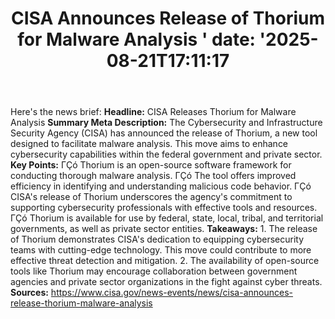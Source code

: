 ﻿---
title: "CISA Announces Release of Thorium for Malware Analysis '
date: '2025-08-21T17:11:17"
category: "Markets"
summary: ""
slug: "cisa announces release of thorium for malware analysis "
source_urls:
  - "https://www.cisa.gov/news-events/news/cisa-announces-release-thorium-malware-analysis"
seo:
  title: "CISA Announces Release of Thorium for Malware Analysis  | Hash n Hedge'
  description: '"
  keywords: ["news", "markets", "brief"]
---
Here's the news brief:  **Headline:** CISA Releases Thorium for Malware Analysis  **Summary Meta Description:** The Cybersecurity and Infrastructure Security Agency (CISA) has announced the release of Thorium, a new tool designed to facilitate malware analysis. This move aims to enhance cybersecurity capabilities within the federal government and private sector.  **Key Points:**  ΓÇó Thorium is an open-source software framework for conducting thorough malware analysis. ΓÇó The tool offers improved efficiency in identifying and understanding malicious code behavior. ΓÇó CISA's release of Thorium underscores the agency's commitment to supporting cybersecurity professionals with effective tools and resources. ΓÇó Thorium is available for use by federal, state, local, tribal, and territorial governments, as well as private sector entities.  **Takeaways:**  1. The release of Thorium demonstrates CISA's dedication to equipping cybersecurity teams with cutting-edge technology. This move could contribute to more effective threat detection and mitigation. 2. The availability of open-source tools like Thorium may encourage collaboration between government agencies and private sector organizations in the fight against cyber threats.  **Sources:** https://www.cisa.gov/news-events/news/cisa-announces-release-thorium-malware-analysis 
